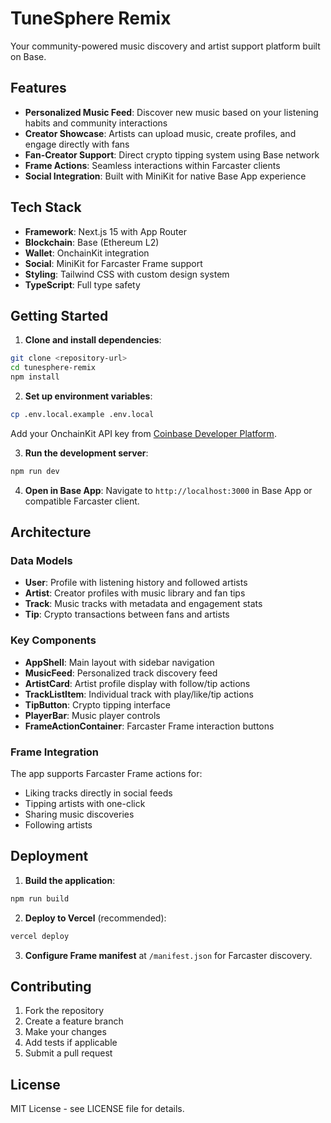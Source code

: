 # TuneSphere Remix

Your community-powered music discovery and artist support platform built on Base.

## Features

- **Personalized Music Feed**: Discover new music based on your listening habits and community interactions
- **Creator Showcase**: Artists can upload music, create profiles, and engage directly with fans
- **Fan-Creator Support**: Direct crypto tipping system using Base network
- **Frame Actions**: Seamless interactions within Farcaster clients
- **Social Integration**: Built with MiniKit for native Base App experience

## Tech Stack

- **Framework**: Next.js 15 with App Router
- **Blockchain**: Base (Ethereum L2)
- **Wallet**: OnchainKit integration
- **Social**: MiniKit for Farcaster Frame support
- **Styling**: Tailwind CSS with custom design system
- **TypeScript**: Full type safety

## Getting Started

1. **Clone and install dependencies**:
```bash
git clone <repository-url>
cd tunesphere-remix
npm install
```

2. **Set up environment variables**:
```bash
cp .env.local.example .env.local
```

Add your OnchainKit API key from [Coinbase Developer Platform](https://portal.cdp.coinbase.com/products/onchainkit).

3. **Run the development server**:
```bash
npm run dev
```

4. **Open in Base App**:
Navigate to `http://localhost:3000` in Base App or compatible Farcaster client.

## Architecture

### Data Models

- **User**: Profile with listening history and followed artists
- **Artist**: Creator profiles with music library and fan tips
- **Track**: Music tracks with metadata and engagement stats
- **Tip**: Crypto transactions between fans and artists

### Key Components

- **AppShell**: Main layout with sidebar navigation
- **MusicFeed**: Personalized track discovery feed
- **ArtistCard**: Artist profile display with follow/tip actions
- **TrackListItem**: Individual track with play/like/tip actions
- **TipButton**: Crypto tipping interface
- **PlayerBar**: Music player controls
- **FrameActionContainer**: Farcaster Frame interaction buttons

### Frame Integration

The app supports Farcaster Frame actions for:
- Liking tracks directly in social feeds
- Tipping artists with one-click
- Sharing music discoveries
- Following artists

## Deployment

1. **Build the application**:
```bash
npm run build
```

2. **Deploy to Vercel** (recommended):
```bash
vercel deploy
```

3. **Configure Frame manifest** at `/manifest.json` for Farcaster discovery.

## Contributing

1. Fork the repository
2. Create a feature branch
3. Make your changes
4. Add tests if applicable
5. Submit a pull request

## License

MIT License - see LICENSE file for details.
